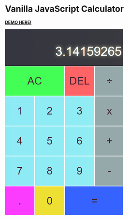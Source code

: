 # Vanilla JavaScript Calculator

[**DEMO HERE!**](https://adarsonmez.github.io/vanilla-js-caculator/)

![Screenshoot](media/screenshoot.png)
